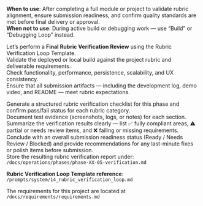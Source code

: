 **When to use**: After completing a full module or project to validate rubric alignment, ensure submission readiness, and confirm quality standards are met before final delivery or approval.  
**When not to use**: During active build or debugging work — use “Build” or “Debugging Loop” instead.

Let’s perform a **Final Rubric Verification Review** using the Rubric Verification Loop Template.  
Validate the deployed or local build against the project rubric and deliverable requirements.  
Check functionality, performance, persistence, scalability, and UX consistency.  
Ensure that all submission artifacts — including the development log, demo video, and README — meet rubric expectations.  

Generate a structured rubric verification checklist for this phase and confirm pass/fail status for each rubric category.  
Document test evidence (screenshots, logs, or notes) for each section.  
Summarize the verification results clearly — list ✅ fully compliant areas, ⚠️ partial or needs review items, and ❌ failing or missing requirements.  
Conclude with an overall submission readiness status (Ready / Needs Review / Blocked) and provide recommendations for any last-minute fixes or polish items before submission.  
Store the resulting rubric verification report under:  
`/docs/operations/phases/phase-XX-05-verification.md`

**Rubric Verification Loop Template reference**: `/prompts/system/14_rubric_verification_loop.md`

The requirements for this project are located at `/docs/requirements/requirements.md`